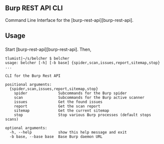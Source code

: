 ## Burp REST API CLI
Command Line Interface for the [burp-rest-api][burp-rest-api].

## Usage
###
Start [burp-rest-api][burp-rest-api]. Then,
```
tlumist|~/s/belcher $ belcher
usage: belcher [-h] [-b base] {spider,scan,issues,report,sitemap,stop} ...

CLI for the Burp Rest API

positional arguments:
  {spider,scan,issues,report,sitemap,stop}
    spider              Subcommands for the Burp spider
    scan                Subcommands for the Burp active scanner
    issues              Get the found issues
    report              Get the scan report
    sitemap             Get the current sitemap
    stop                Stop various Burp processes (default stops scans)

optional arguments:
  -h, --help            show this help message and exit
  -b base, --base base  Base Burp daemon URL
```
